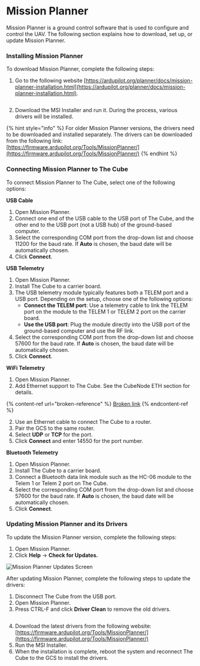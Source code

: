 # Mission Planner

Mission Planner is a ground control software that is used to configure and control the UAV. The following section explains how to download, set up, or update Mission Planner.

### Installing Mission Planner

To download Mission Planner, complete the following steps:

1. Go to the following website [https://ardupilot.org/planner/docs/mission-planner-installation.html](https://ardupilot.org/planner/docs/mission-planner-installation.html).

<figure><img src="../../../.gitbook/assets/https___files.gitbook.com_v0_b_gitbook-x-prod.appspot.com_o_spaces_2F-LUhw7cdLeWVORgnTA3i_2Fuploads_2FTbWK6IL5BQ6YIK22gGZn_2Fimage.avif" alt=""><figcaption></figcaption></figure>

2. Download the MSI Installer and run it. During the process, various drivers will be installed.&#x20;

{% hint style="info" %}
For older Mission Planner versions, the drivers need to be downloaded and installed separately. The drivers can be downloaded from the following link: [https://firmware.ardupilot.org/Tools/MissionPlanner/](https://firmware.ardupilot.org/Tools/MissionPlanner/)
{% endhint %}

### Connecting Mission Planner to The Cube

To connect Mission Planner to The Cube, select one of the following options:

**USB Cable**

1. Open Mission Planner.
2. Connect one end of the USB cable to the USB port of The Cube, and the other end to the USB port (not a USB hub) of the ground-based computer.
3. Select the corresponding COM port from the drop-down list and choose 11200 for the baud rate. If **Auto** is chosen, the baud date will be automatically chosen.
4. Click **Connect**.

**USB Telemetry**

1. Open Mission Planner.
2. Install The Cube to a carrier board.
3. The USB telemetry module typically features both a TELEM port and a USB port. Depending on the setup, choose one of the following options:
   * **Connect the TELEM port**: Use a telemetry cable to link the TELEM port on the module to the TELEM 1 or TELEM 2 port on the carrier board.
   * **Use the USB port**: Plug the module directly into the USB port of the ground-based computer and use the RF link.
4. Select the corresponding COM port from the drop-down list and choose 57600 for the baud rate. If **Auto** is chosen, the baud date will be automatically chosen.
5. Click **Connect**.

**WiFi Telemetry**

1. Open Mission Planner.
2. Add Ethernet support to The Cube. See the CubeNode ETH section for details.

{% content-ref url="broken-reference" %}
[Broken link](broken-reference)
{% endcontent-ref %}

2. Use an Ethernet cable to connect The Cube to a router.
3. Pair the GCS to the same router.
4. Select **UDP** or **TCP** for the port.
5. Click **Connect** and enter 14550 for the port number.

**Bluetooth Telemetry**

1. Open Mission Planner.
2. Install The Cube to a carrier board.
3. Connect a Bluetooth data link module such as the HC-06 module to the Telem 1 or Telem 2 port on The Cube.
4. Select the corresponding COM port from the drop-down list and choose 57600 for the baud rate. If **Auto** is chosen, the baud date will be automatically chosen.
5. Click **Connect**.

### Updating Mission Planner and its Drivers

To update the Mission Planner version, complete the following steps:

1. Open Mission Planner.
2. Click **Help** -> **Check for Updates.**

![Mission Planner Updates Screen](../../../.gitbook/assets/mission-planner-updates.JPG)

After updating Mission Planner, complete the following steps to update the drivers:&#x20;

1. Disconnect The Cube from the USB port.&#x20;
2. Open Mission Planner.
3. Press CTRL-F and click **Driver Clean** to remove the old drivers.

<figure><img src="../../../.gitbook/assets/https___files.gitbook.com_v0_b_gitbook-x-prod.appspot.com_o_spaces_2F-LUhw7cdLeWVORgnTA3i_2Fuploads_2FgVHIjWwe2lIkvq2Opfcy_2FScreenshot_202024-10-23_20124515.avif" alt=""><figcaption></figcaption></figure>

4. Download the latest drivers from the following website: [https://firmware.ardupilot.org/Tools/MissionPlanner/](https://firmware.ardupilot.org/Tools/MissionPlanner/)
5. Run the MSI Installer.
6. When the installation is complete, reboot the system and reconnect The Cube to the GCS to install the drivers.&#x20;
